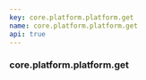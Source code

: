 ```yaml
---
key: core.platform.platform.get
name: core.platform.platform.get
api: true
---
```


### core.platform.platform.get
